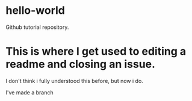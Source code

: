 # hello-world
Github tutorial repository.

This is where I get used to editing a readme and closing an issue.
=======
I don't think i fully understood this before, but now i do.

I've made a branch
